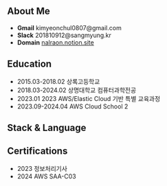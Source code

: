 <h2>About Me</h2>
<ul>
    <li>
        <b>Gmail</b> kimyeonchul0807@gmail.com
    </li>
    <li>
        <b>Slack</b> 201810912@sangmyung.kr
    </li>
    <li>
        <b>Domain</b> <a href="nalraon.notion.site">nalraon.notion.site</a>
    </li>
</ul>

<h2>Education</h2>
<ul>
    <li>
        2015.03-2018.02 상록고등학교
    </li>
    <li>
        2018.03-2024.02 상명대학교 컴퓨터과학전공 
    </li>
    <li>
        2023.01 2023 AWS/Elastic Cloud 기반 특별 교육과정 
    </li>
    <li>
        2023.09-2024.04 AWS Cloud School 2
    </li>
</ul>

<h2>Stack & Language </h2>

<h2>Certifications</h2>
<ul>
    <li>2023 정보처리기사</li>
    <li>2024 AWS SAA-C03</li>
</ul>
